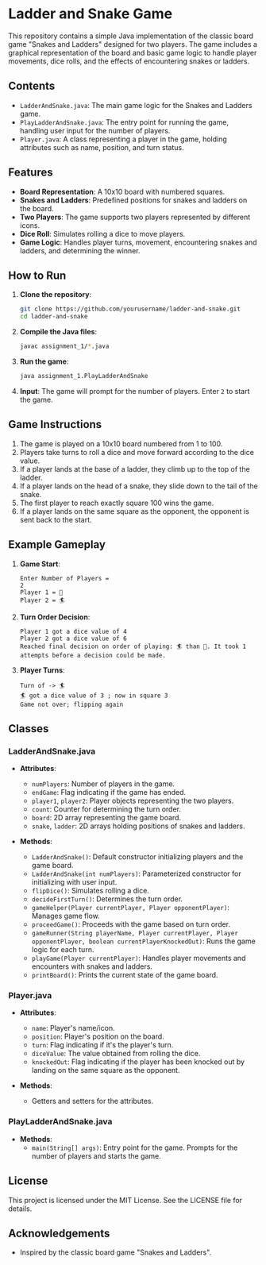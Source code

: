 # Ladder and Snake Game

This repository contains a simple Java implementation of the classic board game "Snakes and Ladders" designed for two players. The game includes a graphical representation of the board and basic game logic to handle player movements, dice rolls, and the effects of encountering snakes or ladders.

## Contents

- `LadderAndSnake.java`: The main game logic for the Snakes and Ladders game.
- `PlayLadderAndSnake.java`: The entry point for running the game, handling user input for the number of players.
- `Player.java`: A class representing a player in the game, holding attributes such as name, position, and turn status.

## Features

- **Board Representation**: A 10x10 board with numbered squares.
- **Snakes and Ladders**: Predefined positions for snakes and ladders on the board.
- **Two Players**: The game supports two players represented by different icons.
- **Dice Roll**: Simulates rolling a dice to move players.
- **Game Logic**: Handles player turns, movement, encountering snakes and ladders, and determining the winner.

## How to Run

1. **Clone the repository**:
    ```sh
    git clone https://github.com/yourusername/ladder-and-snake.git
    cd ladder-and-snake
    ```

2. **Compile the Java files**:
    ```sh
    javac assignment_1/*.java
    ```

3. **Run the game**:
    ```sh
    java assignment_1.PlayLadderAndSnake
    ```

4. **Input**: The game will prompt for the number of players. Enter `2` to start the game.

## Game Instructions

1. The game is played on a 10x10 board numbered from 1 to 100.
2. Players take turns to roll a dice and move forward according to the dice value.
3. If a player lands at the base of a ladder, they climb up to the top of the ladder.
4. If a player lands on the head of a snake, they slide down to the tail of the snake.
5. The first player to reach exactly square 100 wins the game.
6. If a player lands on the same square as the opponent, the opponent is sent back to the start.

## Example Gameplay

1. **Game Start**:
    ```
    Enter Number of Players =
    2
    Player 1 = 🚴
    Player 2 = 🏄
    ```

2. **Turn Order Decision**:
    ```
    Player 1 got a dice value of 4
    Player 2 got a dice value of 6
    Reached final decision on order of playing: 🏄 than 🚴. It took 1 attempts before a decision could be made.
    ```

3. **Player Turns**:
    ```
    Turn of -> 🏄
    🏄 got a dice value of 3 ; now in square 3
    Game not over; flipping again
    ```

## Classes

### LadderAndSnake.java

- **Attributes**:
  - `numPlayers`: Number of players in the game.
  - `endGame`: Flag indicating if the game has ended.
  - `player1`, `player2`: Player objects representing the two players.
  - `count`: Counter for determining the turn order.
  - `board`: 2D array representing the game board.
  - `snake`, `ladder`: 2D arrays holding positions of snakes and ladders.

- **Methods**:
  - `LadderAndSnake()`: Default constructor initializing players and the game board.
  - `LadderAndSnake(int numPlayers)`: Parameterized constructor for initializing with user input.
  - `flipDice()`: Simulates rolling a dice.
  - `decideFirstTurn()`: Determines the turn order.
  - `gameHelper(Player currentPlayer, Player opponentPlayer)`: Manages game flow.
  - `proceedGame()`: Proceeds with the game based on turn order.
  - `gameRunner(String playerName, Player currentPlayer, Player opponentPlayer, boolean currentPlayerKnockedOut)`: Runs the game logic for each turn.
  - `playGame(Player currentPlayer)`: Handles player movements and encounters with snakes and ladders.
  - `printBoard()`: Prints the current state of the game board.

### Player.java

- **Attributes**:
  - `name`: Player's name/icon.
  - `position`: Player's position on the board.
  - `turn`: Flag indicating if it's the player's turn.
  - `diceValue`: The value obtained from rolling the dice.
  - `knockedOut`: Flag indicating if the player has been knocked out by landing on the same square as the opponent.

- **Methods**:
  - Getters and setters for the attributes.

### PlayLadderAndSnake.java

- **Methods**:
  - `main(String[] args)`: Entry point for the game. Prompts for the number of players and starts the game.

## License

This project is licensed under the MIT License. See the LICENSE file for details.

## Acknowledgements

- Inspired by the classic board game "Snakes and Ladders".
